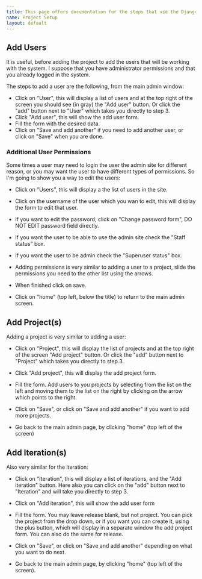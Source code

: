 ```yaml
---
title: This page offers documentation for the steps that use the Django admin screens, including adding users, projects, and iterations.
name: Project Setup
layout: default
---
```

## Add Users

It is useful, before adding the project to add the users that will
be working with the system. I suppose that you have administrator
permissions and that you already logged in the system.

The steps to add a user are the following, from the main admin
window:

-   Click on "User", this will display a list of users and at the
    top right of the screen you should see (in gray) the "Add user"
    button. Or click the "add" button next to "User" which takes you
    directly to step 3.
-   Click "Add user", this will show the add user form.
-   Fill the form with the desired data.
-   Click on "Save and add another" if you need to add another
    user, or click on "Save" when you are done.

### Additional User Permissions

Some times a user may need to login the user the admin site for
different reason, or you may want the user to have different types
of permissions. So I'm going to show you a way to edit the users:

-   Click on "Users", this will display a the list of users in the
    site.
-   Click on the username of the user which you wan to edit, this
    will display the form to edit that user.
-   If you want to edit the password, click on "Change password
    form", DO NOT EDIT password field directly.
-   If you want the user to be able to use the admin site check the
    "Staff status" box.
-   If you want the user to be admin check the "Superuser status"
    box.

-   Adding permissions is very similar to adding a user to a
    project, slide the permissions you need to the other list using the
    arrows.
-   When finished click on save.

-   Click on "home" (top left, below the title) to return to the
    main admin screen.

## Add Project(s)

Adding a project is very similar to adding a user:

-   Click on "Project", this will display the list of projects and
    at the top right of the screen "Add project" button. Or click the
    "add" button next to "Project" which takes you directly to step 3.
-   Click "Add project", this will display the add project form.

-   Fill the form. Add users to you projects by selecting from the
    list on the left and moving them to the list on the right by
    clicking on the arrow which points to the right.
-   Click on "Save", or click on "Save and add another" if you want
    to add more projects.
-   Go back to the main admin page, by clicking "home" (top left of
    the screen)

## Add Iteration(s)

Also very similar for the iteration:

-   Click on "Iteration", this will display a list of iterations,
    and the "Add iteration" button. Here also you can click on the
    "add" button next to "Iteration" and will take you directly to step
    3.
-   Click on "Add iteration", this will show the add user form

-   Fill the form. You may leave release blank, but not project.
    You can pick the project from the drop down, or if you want you can
    create it, using the plus button, which will display in a separate
    window the add project form. You can also do the same for release.
-   Click on "Save", or click on "Save and add another" depending
    on what you want to do next.
-   Go back to the main admin page, by clicking "home" (top left of
    the screen).



